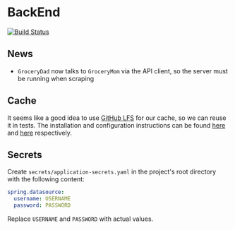 # BackEnd

[![Build Status](https://github.com/GroceryFamily/BackEnd/workflows/build/badge.svg)](https://github.com/GroceryFamily/BackEnd/actions/workflows/build.yml)

## News

* `GroceryDad` now talks to `GroceryMom` via the API client, so the server must be running when scraping

## Cache

It seems like a good idea to use [GitHub LFS](https://docs.github.com/en/repositories/working-with-files/managing-large-files/about-git-large-file-storage) for our cache, so we can reuse it in tests. The installation and configuration instructions can be found [here](https://docs.github.com/en/repositories/working-with-files/managing-large-files/installing-git-large-file-storage) and [here](https://docs.github.com/en/repositories/working-with-files/managing-large-files/configuring-git-large-file-storage) respectively.

## Secrets

Create `secrets/application-secrets.yaml` in the project's root directory with the following content:

```yaml
spring.datasource:
  username: USERNAME
  password: PASSWORD
```

Replace `USERNAME` and `PASSWORD` with actual values.